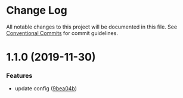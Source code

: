 # Change Log

All notable changes to this project will be documented in this file.
See [Conventional Commits](https://conventionalcommits.org) for commit guidelines.

# 1.1.0 (2019-11-30)


### Features

* update config ([9bea04b](https://github.com/372623460jh/sand/commit/9bea04bf44d1176a3cfec0c5d0f733394bbe3c47))
